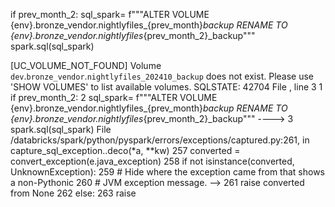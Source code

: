 if prev_month_2:
    sql_spark= f"""ALTER VOLUME {env}.bronze_vendor.nightlyfiles_{prev_month}_backup RENAME TO {env}.bronze_vendor.nightlyfiles_{prev_month_2}_backup"""
    spark.sql(sql_spark)


[UC_VOLUME_NOT_FOUND] Volume `dev`.`bronze_vendor`.`nightlyfiles_202410_backup` does not exist. Please use 'SHOW VOLUMES' to list available volumes. SQLSTATE: 42704
File <command-2757515768948960>, line 3
      1 if prev_month_2:
      2     sql_spark= f"""ALTER VOLUME {env}.bronze_vendor.nightlyfiles_{prev_month}_backup RENAME TO {env}.bronze_vendor.nightlyfiles_{prev_month_2}_backup"""
----> 3     spark.sql(sql_spark)
File /databricks/spark/python/pyspark/errors/exceptions/captured.py:261, in capture_sql_exception.<locals>.deco(*a, **kw)
    257 converted = convert_exception(e.java_exception)
    258 if not isinstance(converted, UnknownException):
    259     # Hide where the exception came from that shows a non-Pythonic
    260     # JVM exception message.
--> 261     raise converted from None
    262 else:
    263     raise
